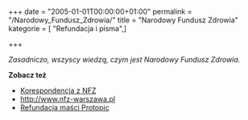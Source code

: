 +++
date = "2005-01-01T00:00:00+01:00"
permalink = "/Narodowy_Fundusz_Zdrowia/"
title = "Narodowy Fundusz Zdrowia"
kategorie = [ "Refundacja i pisma",]

+++

*Zasadniczo, wszyscy wiedzą, czym jest Narodowy Fundusz Zdrowia.*

**Zobacz też**

-   [Korespondencja z NFZ](/atopedia/Korespondencja_z_NFZ "wikilink")
-   <http://www.nfz-warszawa.pl>
-   [Refundacja maści Protopic](/atopedia/Refundacja_maści_Protopic "wikilink")
